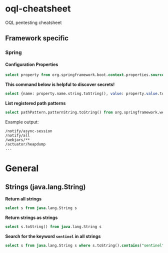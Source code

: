 # oql-cheatsheet
OQL pentesting cheatsheet

## Framework specific

### Spring

#### Configuration Properties

```sql
select property from org.springframework.boot.context.properties.source.ConfigurationProperty property
```

**This command below is helpful to discover secrets!**
```sql
select {name: property.name.string.toString(), value: property.value.toString()} from org.springframework.boot.context.properties.source.ConfigurationProperty property
```


**List registered path patterns**
```sql
select pathPattern.patternString.toString() from org.springframework.web.util.pattern.PathPattern pathPattern
```

Example output:
```
/notify/async-session
/notify/all
/webjars/**
/actuator/heapdump
...
```

# General

## Strings (java.lang.String)

**Return all strings**
```sql
select s from java.lang.String s
```

**Return strings as strings**
```sql
select s.toString() from java.lang.String s
```

**Search for the keyword `sentinel` in all strings**
```sql
select s from java.lang.String s where s.toString().contains("sentinel")
```
